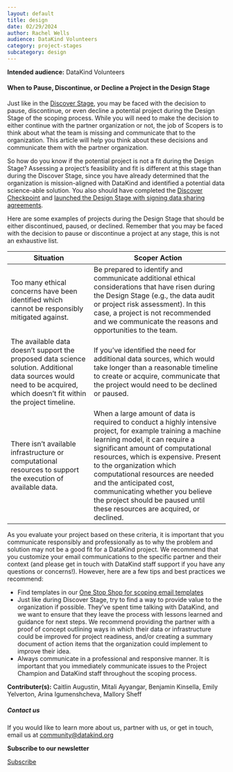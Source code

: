 ```yaml
---
layout: default
title: design
date: 02/29/2024
author: Rachel Wells
audience: DataKind Volunteers
category: project-stages
subcategory: design
---
```





**Intended audience:**
DataKind Volunteers






#### When to Pause, Discontinue, or Decline a Project in the Design Stage


Just like in the [Discover Stage](https://playbook.datakind.org/playbook/articles/163/knowing-when-to-pause-discontinue-or-decline-a-project-in-the-discover-stage), you may be faced with the decision to pause, discontinue, or even decline a potential project during the Design Stage of the scoping process. While you will need to make the decision to either continue with the partner organization or not, the job of Scopers is to think about what the team is missing and communicate that to the organization. This article will help you think about these decisions and communicate them with the partner organization. 


So how do you know if the potential project is not a fit during the Design Stage? Assessing a project’s feasibility and fit is different at this stage than during the Discover Stage, since you have already determined that the organization is mission\-aligned with DataKind and identified a potential data science\-able solution. You also should have completed the [Discover Checkpoint](https://playbook.datakind.org/playbook/articles/130/discovery-checkpoint) and [launched the Design Stage with signing data sharing agreements](https://playbook.datakind.org/playbook/articles/49/design-stage-launch-agreements).


Here are some examples of projects during the Design Stage that should be either discontinued, paused, or declined. Remember that you may be faced with the decision to pause or discontinue a project at any stage, this is not an exhaustive list.




| Situation | Scoper Action |
| --- | --- |
| Too many ethical concerns have been identified which cannot be responsibly mitigated against. | Be prepared to identify and communicate additional ethical considerations that have risen during the Design Stage (e.g., the data audit or project risk assessment). In this case, a project is not recommended and we communicate the reasons and opportunities to the team. |
| The available data doesn’t support the proposed data science solution. Additional data sources would need to be acquired, which doesn’t fit within the project timeline. | If you’ve identified the need for additional data sources, which would take longer than a reasonable timeline to create or acquire, communicate that the project would need to be declined or paused. |
| There isn’t available infrastructure or computational resources to support the execution of available data. | When a large amount of data is required to conduct a highly intensive project, for example training a machine learning model, it can require a significant amount of computational resources, which is expensive. Present to the organization which computational resources are needed and the anticipated cost, communicating whether you believe the project should be paused until these resources are acquired, or declined. |


As you evaluate your project based on these criteria, it is important that you communicate responsibly and professionally as to why the problem and solution may not be a good fit for a DataKind project. We recommend that you customize your email communications to the specific partner and their context (and please get in touch with DataKind staff support if you have any questions or concerns!). However, here are a few tips and best practices we recommend:


* Find templates in our [One Stop Shop for scoping email templates](https://docs.google.com/document/u/0/d/10d_OKPh5TPjpmSjkRYOHEgGgheMo2fIOm7RrXEgEbaM/edit)
* Just like during Discover Stage, try to find a way to provide value to the organization if possible. They’ve spent time talking with DataKind, and we want to ensure that they leave the process with lessons learned and guidance for next steps. We recommend providing the partner with a proof of concept outlining ways in which their data or infrastructure could be improved for project readiness, and/or creating a summary document of action items that the organization could implement to improve their idea.
* Always communicate in a professional and responsive manner. It is important that you immediately communicate issues to the Project Champion and DataKind staff throughout the scoping process.


 **Contributer(s):** Caitlin Augustin, Mitali Ayyangar, Benjamin Kinsella, Emily Yelverton, Arina Igumenshcheva, Mallory Sheff







##### Contact us


If you would like to learn more about us, partner with us, or get in touch, email us at community@datakind.org



 
**Subscribe to our newsletter**
  

[Subscribe](https://www.datakind.org/subscribe/)



